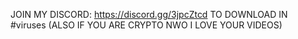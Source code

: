 JOIN MY DISCORD: https://discord.gg/3jpcZtcd TO DOWNLOAD IN #viruses (ALSO IF YOU ARE CRYPTO NWO I LOVE YOUR VIDEOS)
